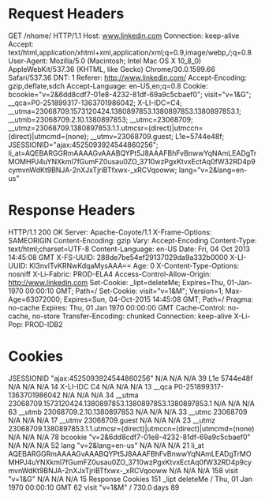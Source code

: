 # Request Headers

GET /nhome/ HTTP/1.1
Host: www.linkedin.com
Connection: keep-alive
Accept: text/html,application/xhtml+xml,application/xml;q=0.9,image/webp,*/*;q=0.8
User-Agent: Mozilla/5.0 (Macintosh; Intel Mac OS X 10_8_0) AppleWebKit/537.36 (KHTML, like Gecko) Chrome/30.0.1599.66 Safari/537.36
DNT: 1
Referer: http://www.linkedin.com/
Accept-Encoding: gzip,deflate,sdch
Accept-Language: en-US,en;q=0.8
Cookie: bcookie="v=2&6dd8cdf7-01e8-4232-81df-69a9c5cbaef0"; visit="v=1&G"; __qca=P0-251899317-1363701986042; X-LI-IDC=C4; __utma=23068709.1573120424.1380897853.1380897853.1380897853.1; __utmb=23068709.2.10.1380897853; __utmc=23068709; __utmz=23068709.1380897853.1.1.utmcsr=(direct)|utmccn=(direct)|utmcmd=(none); __utmv=23068709.guest; L1e=5744e48f; JSESSIONID="ajax:4525093924544860256"; li_at=AQEBARGGRmAAAAGvAAABQYPt5J8AAAFBhFvBnwwYqNAmLEADgTrMOMHPJ4uYNXkml7fGumFZ0usau0ZO_3710wzPgxKtvxEctAq0fW32RD4p9cymvnWdKt9BNJA-2nXJxTjriBTfxwx-_xRCVqooww; lang="v=2&lang=en-us"


# Response Headers

HTTP/1.1 200 OK
Server: Apache-Coyote/1.1
X-Frame-Options: SAMEORIGIN
Content-Encoding: gzip
Vary: Accept-Encoding
Content-Type: text/html;charset=UTF-8
Content-Language: en-US
Date: Fri, 04 Oct 2013 14:45:08 GMT
X-FS-UUID: 288de7be54ef29137029da9a332b0000
X-LI-UUID: KI3nvlTvKRNwKdqaMysAAA==
Age: 0
X-Content-Type-Options: nosniff
X-Li-Fabric: PROD-ELA4
Access-Control-Allow-Origin: http://www.linkedin.com
Set-Cookie: _lipt=deleteMe; Expires=Thu, 01-Jan-1970 00:00:10 GMT; Path=/
Set-Cookie: visit="v=1&M"; Version=1; Max-Age=63072000; Expires=Sun, 04-Oct-2015 14:45:08 GMT; Path=/
Pragma: no-cache
Expires: Thu, 01 Jan 1970 00:00:00 GMT
Cache-Control: no-cache, no-store
Transfer-Encoding: chunked
Connection: keep-alive
X-Li-Pop: PROD-IDB2




# Cookies

JSESSIONID
"ajax:4525093924544860256"
N/A
N/A
N/A
39
L1e
5744e48f
N/A
N/A
N/A
14
X-LI-IDC
C4
N/A
N/A
N/A
13
__qca
P0-251899317-1363701986042
N/A
N/A
N/A
34
__utma
23068709.1573120424.1380897853.1380897853.1380897853.1
N/A
N/A
N/A
63
__utmb
23068709.2.10.1380897853
N/A
N/A
N/A
33
__utmc
23068709
N/A
N/A
N/A
17
__utmv
23068709.guest
N/A
N/A
N/A
23
__utmz
23068709.1380897853.1.1.utmcsr=(direct)|utmccn=(direct)|utmcmd=(none)
N/A
N/A
N/A
78
bcookie
"v=2&6dd8cdf7-01e8-4232-81df-69a9c5cbaef0"
N/A
N/A
N/A
52
lang
"v=2&lang=en-us"
N/A
N/A
N/A
21
li_at
AQEBARGGRmAAAAGvAAABQYPt5J8AAAFBhFvBnwwYqNAmLEADgTrMOMHPJ4uYNXkml7fGumFZ0usau0ZO_3710wzPgxKtvxEctAq0fW32RD4p9cymvnWdKt9BNJA-2nXJxTjriBTfxwx-_xRCVqooww
N/A
N/A
N/A
158
visit
"v=1&G"
N/A
N/A
N/A
15
Response Cookies
151
_lipt
deleteMe
/
Thu, 01 Jan 1970 00:00:10 GMT
62
visit
"v=1&M"
/
730.0 days
89

